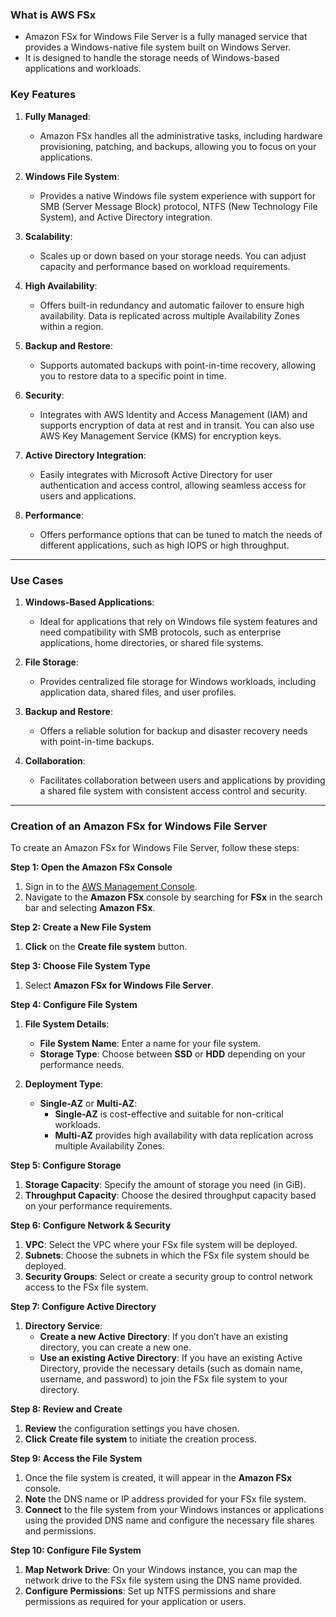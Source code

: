 ### What is AWS FSx

- Amazon FSx for Windows File Server is a fully managed service that provides a Windows-native file system built on Windows Server.
- It is designed to handle the storage needs of Windows-based applications and workloads.

### Key Features

1. **Fully Managed**:
   - Amazon FSx handles all the administrative tasks, including hardware provisioning, patching, and backups, allowing you to focus on your applications.

2. **Windows File System**:
   - Provides a native Windows file system experience with support for SMB (Server Message Block) protocol, NTFS (New Technology File System), and Active Directory integration.

3. **Scalability**:
   - Scales up or down based on your storage needs. You can adjust capacity and performance based on workload requirements.

4. **High Availability**:
   - Offers built-in redundancy and automatic failover to ensure high availability. Data is replicated across multiple Availability Zones within a region.

5. **Backup and Restore**:
   - Supports automated backups with point-in-time recovery, allowing you to restore data to a specific point in time.

6. **Security**:
   - Integrates with AWS Identity and Access Management (IAM) and supports encryption of data at rest and in transit. You can also use AWS Key Management Service (KMS) for encryption keys.

7. **Active Directory Integration**:
   - Easily integrates with Microsoft Active Directory for user authentication and access control, allowing seamless access for users and applications.

8. **Performance**:
   - Offers performance options that can be tuned to match the needs of different applications, such as high IOPS or high throughput.
----
### Use Cases

1. **Windows-Based Applications**:
   - Ideal for applications that rely on Windows file system features and need compatibility with SMB protocols, such as enterprise applications, home directories, or shared file systems.

2. **File Storage**:
   - Provides centralized file storage for Windows workloads, including application data, shared files, and user profiles.

3. **Backup and Restore**:
   - Offers a reliable solution for backup and disaster recovery needs with point-in-time backups.

4. **Collaboration**:
   - Facilitates collaboration between users and applications by providing a shared file system with consistent access control and security.
----

### Creation of an Amazon FSx for Windows File Server
To create an Amazon FSx for Windows File Server, follow these steps:

**Step 1: Open the Amazon FSx Console**
1. Sign in to the [AWS Management Console](https://aws.amazon.com/console/).
2. Navigate to the **Amazon FSx** console by searching for **FSx** in the search bar and selecting **Amazon FSx**.

**Step 2: Create a New File System**
1. **Click** on the **Create file system** button.

**Step 3: Choose File System Type**
1. Select **Amazon FSx for Windows File Server**.

**Step 4: Configure File System**
1. **File System Details**:
   - **File System Name**: Enter a name for your file system.
   - **Storage Type**: Choose between **SSD** or **HDD** depending on your performance needs.
   
2. **Deployment Type**:
   - **Single-AZ** or **Multi-AZ**:
     - **Single-AZ** is cost-effective and suitable for non-critical workloads.
     - **Multi-AZ** provides high availability with data replication across multiple Availability Zones.

**Step 5: Configure Storage**
1. **Storage Capacity**: Specify the amount of storage you need (in GiB).
2. **Throughput Capacity**: Choose the desired throughput capacity based on your performance requirements.

**Step 6: Configure Network & Security**
1. **VPC**: Select the VPC where your FSx file system will be deployed.
2. **Subnets**: Choose the subnets in which the FSx file system should be deployed.
3. **Security Groups**: Select or create a security group to control network access to the FSx file system.

**Step 7: Configure Active Directory**
1. **Directory Service**:
   - **Create a new Active Directory**: If you don’t have an existing directory, you can create a new one.
   - **Use an existing Active Directory**: If you have an existing Active Directory, provide the necessary details (such as domain name, username, and password) to join the FSx file system to your directory.

**Step 8: Review and Create**
1. **Review** the configuration settings you have chosen.
2. **Click** **Create file system** to initiate the creation process.

**Step 9: Access the File System**
1. Once the file system is created, it will appear in the **Amazon FSx** console.
2. **Note** the DNS name or IP address provided for your FSx file system.
3. **Connect** to the file system from your Windows instances or applications using the provided DNS name and configure the necessary file shares and permissions.

**Step 10: Configure File System**
1. **Map Network Drive**: On your Windows instance, you can map the network drive to the FSx file system using the DNS name provided.
2. **Configure Permissions**: Set up NTFS permissions and share permissions as required for your application or users.

